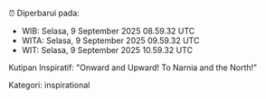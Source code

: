 ⏰ Diperbarui pada:
- WIB: Selasa, 9 September 2025 08.59.32 UTC
- WITA: Selasa, 9 September 2025 09.59.32 UTC
- WIT: Selasa, 9 September 2025 10.59.32 UTC

Kutipan Inspiratif:
"Onward and Upward!  To Narnia and the North!"


Kategori: inspirational

